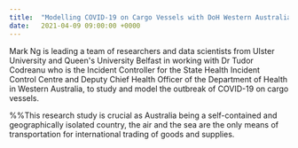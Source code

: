 ```yaml
---
title:  "Modelling COVID-19 on Cargo Vessels with DoH Western Australia"
date:   2021-04-09 09:00:00 +0000
---
```


Mark Ng is leading a team of researchers and data scientists from Ulster University and Queen's University Belfast in working with Dr Tudor Codreanu who is the Incident Controller for the State Health Incident Control Centre and Deputy Chief Health Officer of the Department of Health in Western Australia, to study and model the outbreak of COVID-19 on cargo vessels. 

%%This research study is crucial as Australia being a self-contained and geographically isolated country, the air and the sea are the only means of transportation for international trading of goods and supplies. 
